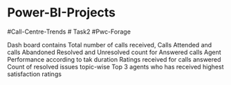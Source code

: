 # Power-BI-Projects
#Call-Centre-Trends # Task2 #Pwc-Forage

Dash board contains
Total number of calls received, Calls Attended and calls Abandoned
Resolved and Unresolved count for Answered calls
Agent Performance according to tak duration
Ratings received for calls answered
Count of resolved issues topic-wise
Top 3 agents who has received highest satisfaction ratings

